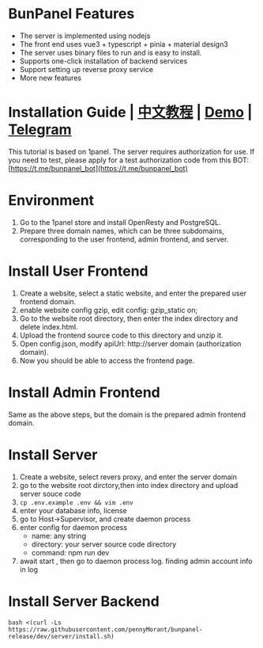 # BunPanel Features
* The server is implemented using nodejs
* The front end uses vue3 + typescript + pinia + material design3
* The server uses binary files to run and is easy to install.
* Supports one-click installation of backend services
* Support setting up reverse proxy service
* More new features

# Installation Guide | [中文教程](https://github.com/pennyMorant/bunpanel-release/blob/dev/README_ZH.md) | [Demo](https://demo.bunpanel.com) | [Telegram](https://t.me/bunpanel)
This tutorial is based on 1panel. The server requires authorization for use. If you need to test, please apply for a test authorization code from this BOT: [https://t.me/bunpanel_bot](https://t.me/bunpanel_bot)

# Environment
1. Go to the 1panel store and install OpenResty and PostgreSQL.
2. Prepare three domain names, which can be three subdomains, corresponding to the user frontend, admin frontend, and server.

# Install User Frontend
1. Create a website, select a static website, and enter the prepared user frontend domain.
2. enable website config gzip, edit config: gzip_static on;
3. Go to the website root directory, then enter the index directory and delete index.html.
4. Upload the frontend source code to this directory and unzip it.
5. Open config.json, modify apiUrl: http://server domain (authorization domain).
6. Now you should be able to access the frontend page.

# Install Admin Frontend
Same as the above steps, but the domain is the prepared admin frontend domain.

# Install Server
1. Create a website, select revers proxy, and enter the server domain
2. go to the website root dirctory,then into index directory and upload server souce code
3. `cp .env.example .env && vim .env`
4. enter your database info, license
5. go to Host->Supervisor, and create daemon process
6. enter config for daemon process
    * name: any string
    * directory: your server source code directory
    * command: npm run dev
7. await start , then go to daemon process log. finding admin account info in log

# Install Server Backend

    bash <(curl -Ls https://raw.githubusercontent.com/pennyMorant/bunpanel-release/dev/server/install.sh)


